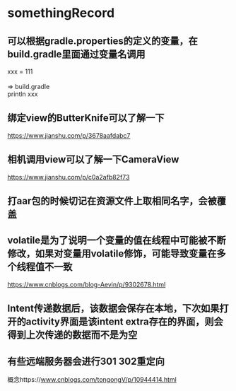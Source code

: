 # somethingRecord
## 可以根据gradle.properties的定义的变量，在build.gradle里面通过变量名调用
xxx = 111 <br> <br>
=> build.gradle <br>
println xxx <br>

## 绑定view的ButterKnife可以了解一下

https://www.jianshu.com/p/3678aafdabc7 <br>

## 相机调用view可以了解一下CameraView

https://www.jianshu.com/p/c0a2afb82f73 <br>

## 打aar包的时候切记在资源文件上取相同名字，会被覆盖

## volatile是为了说明一个变量的值在线程中可能被不断修改，如果对变量用volatile修饰，可能导致变量在多个线程值不一致

https://www.cnblogs.com/blog-Aevin/p/9302678.html <br>

## Intent传递数据后，该数据会保存在本地，下次如果打开的activity界面是该intent extra存在的界面，则会得到上次传递的数据而不是为空

## 有些远端服务器会进行301 302重定向
概念https://www.cnblogs.com/tongongV/p/10944414.html
